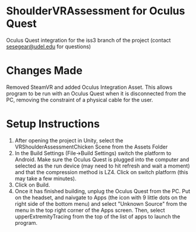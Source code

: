 # ShoulderVRAssessment for Oculus Quest

Oculus Quest integration for the iss3 branch of the project (contact sesegear@udel.edu for questions)

# Changes Made
Removed SteamVR and added Oculus Integration Asset. This allows program to be run with an Oculus Quest when it is disconnected from the PC, removing the constraint of a physical cable for the user.

# Setup Instructions
1. After opening the project in Unity, select the VRShoulderAssessmentChicken Scene from the Assets Folder
2. In the Build Settings (File->Build Settings) switch the platform to Android. Make sure the Oculus Quest is plugged into the computer and selected as the run device (may need to hit refresh and wait a moment) and that the compression method is LZ4. Click on switch platform (this may take a few minutes). 
3. Click on Build. 
4. Once it has finished building, unplug the Oculus Quest from the PC. Put on the headset, and naivgate to Apps (the icon with 9 little dots on the right side of the bottom menu) and select "Unknown Source" from the menu in the top right corner of the Apps screen. Then, select upperExtremityTracing from the top of the list of apps to launch the program. 
